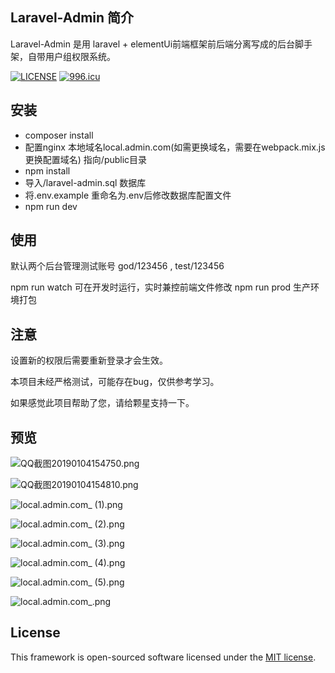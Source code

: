 ## Laravel-Admin 简介

Laravel-Admin 是用 laravel + elementUi前端框架前后端分离写成的后台脚手架，自带用户组权限系统。

[![LICENSE](https://img.shields.io/badge/license-Anti%20996-blue.svg)](https://github.com/996icu/996.ICU/blob/master/LICENSE)
[![996.icu](https://img.shields.io/badge/link-996.icu-red.svg)](https://996.icu)
## 安装

- composer install  
- 配置nginx 本地域名local.admin.com(如需更换域名，需要在webpack.mix.js更换配置域名) 指向/public目录 
- npm install
- 导入/laravel-admin.sql 数据库
- 将.env.example 重命名为.env后修改数据库配置文件
- npm run dev


## 使用

默认两个后台管理测试账号 god/123456 , test/123456

npm run watch 可在开发时运行，实时兼控前端文件修改
npm run prod 生产环境打包

## 注意

设置新的权限后需要重新登录才会生效。

本项目未经严格测试，可能存在bug，仅供参考学习。

如果感觉此项目帮助了您，请给颗星支持一下。


## 预览

![QQ截图20190104154750.png](https://upload-images.jianshu.io/upload_images/5993750-efa7105bce3ea3f1.png?imageMogr2/auto-orient/strip%7CimageView2/2/w/1240)

![QQ截图20190104154810.png](https://upload-images.jianshu.io/upload_images/5993750-095b4f98baf3d11b.png?imageMogr2/auto-orient/strip%7CimageView2/2/w/1240)

![local.admin.com_ (1).png](https://upload-images.jianshu.io/upload_images/5993750-a7d8e236d40f9aae.png?imageMogr2/auto-orient/strip%7CimageView2/2/w/1240)

![local.admin.com_ (2).png](https://upload-images.jianshu.io/upload_images/5993750-828a05bbed3e6147.png?imageMogr2/auto-orient/strip%7CimageView2/2/w/1240)

![local.admin.com_ (3).png](https://upload-images.jianshu.io/upload_images/5993750-2a0cf73c76182630.png?imageMogr2/auto-orient/strip%7CimageView2/2/w/1240)

![local.admin.com_ (4).png](https://upload-images.jianshu.io/upload_images/5993750-e9f82bf6dd4a91d6.png?imageMogr2/auto-orient/strip%7CimageView2/2/w/1240)

![local.admin.com_ (5).png](https://upload-images.jianshu.io/upload_images/5993750-eb09998fe5f3b241.png?imageMogr2/auto-orient/strip%7CimageView2/2/w/1240)

![local.admin.com_.png](https://upload-images.jianshu.io/upload_images/5993750-d6842511602b283e.png?imageMogr2/auto-orient/strip%7CimageView2/2/w/1240)

## License

This framework is open-sourced software licensed under the [MIT license](https://opensource.org/licenses/MIT).
